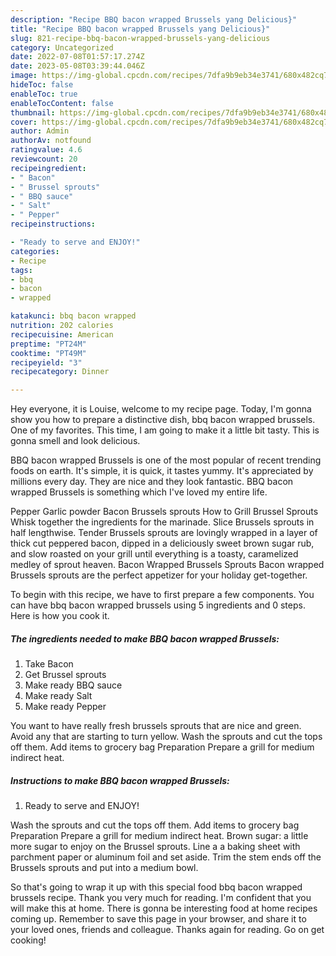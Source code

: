 ```yaml
---
description: "Recipe BBQ bacon wrapped Brussels yang Delicious}"
title: "Recipe BBQ bacon wrapped Brussels yang Delicious}"
slug: 821-recipe-bbq-bacon-wrapped-brussels-yang-delicious
category: Uncategorized
date: 2022-07-08T01:57:17.274Z
date: 2023-05-08T03:39:44.046Z
image: https://img-global.cpcdn.com/recipes/7dfa9b9eb34e3741/680x482cq70/bbq-bacon-wrapped-brussels-recipe-main-photo.jpg
hideToc: false
enableToc: true
enableTocContent: false
thumbnail: https://img-global.cpcdn.com/recipes/7dfa9b9eb34e3741/680x482cq70/bbq-bacon-wrapped-brussels-recipe-main-photo.jpg
cover: https://img-global.cpcdn.com/recipes/7dfa9b9eb34e3741/680x482cq70/bbq-bacon-wrapped-brussels-recipe-main-photo.jpg
author: Admin
authorAv: notfound
ratingvalue: 4.6
reviewcount: 20
recipeingredient:
- " Bacon"
- " Brussel sprouts"
- " BBQ sauce"
- " Salt"
- " Pepper"
recipeinstructions:

- "Ready to serve and ENJOY!"
categories:
- Recipe
tags:
- bbq
- bacon
- wrapped

katakunci: bbq bacon wrapped 
nutrition: 202 calories
recipecuisine: American
preptime: "PT24M"
cooktime: "PT49M"
recipeyield: "3"
recipecategory: Dinner

---
```



Hey everyone, it is Louise, welcome to my recipe page. Today, I'm gonna show you how to prepare a distinctive dish, bbq bacon wrapped brussels. One of my favorites. This time, I am going to make it a little bit tasty. This is gonna smell and look delicious.

BBQ bacon wrapped Brussels is one of the most popular of recent trending foods on earth. It's simple, it is quick, it tastes yummy. It's appreciated by millions every day. They are nice and they look fantastic. BBQ bacon wrapped Brussels is something which I've loved my entire life.

Pepper Garlic powder Bacon Brussels sprouts How to Grill Brussel Sprouts Whisk together the ingredients for the marinade. Slice Brussels sprouts in half lengthwise. Tender Brussels sprouts are lovingly wrapped in a layer of thick cut peppered bacon, dipped in a deliciously sweet brown sugar rub, and slow roasted on your grill until everything is a toasty, caramelized medley of sprout heaven. Bacon Wrapped Brussels Sprouts Bacon wrapped Brussels sprouts are the perfect appetizer for your holiday get-together.


To begin with this recipe, we have to first prepare a few components. You can have bbq bacon wrapped brussels using 5 ingredients and 0 steps. Here is how you cook it.

<!--inarticleads1-->

##### The ingredients needed to make BBQ bacon wrapped Brussels:

1. Take  Bacon
1. Get  Brussel sprouts
1. Make ready  BBQ sauce
1. Make ready  Salt
1. Make ready  Pepper


You want to have really fresh brussels sprouts that are nice and green. Avoid any that are starting to turn yellow. Wash the sprouts and cut the tops off them. Add items to grocery bag Preparation Prepare a grill for medium indirect heat. 

<!--inarticleads2-->

##### Instructions to make BBQ bacon wrapped Brussels:


1. Ready to serve and ENJOY!

Wash the sprouts and cut the tops off them. Add items to grocery bag Preparation Prepare a grill for medium indirect heat. Brown sugar: a little more sugar to enjoy on the Brussel sprouts. Line a a baking sheet with parchment paper or aluminum foil and set aside. Trim the stem ends off the Brussels sprouts and put into a medium bowl. 

So that's going to wrap it up with this special food bbq bacon wrapped brussels recipe. Thank you very much for reading. I'm confident that you will make this at home. There is gonna be interesting food at home recipes coming up. Remember to save this page in your browser, and share it to your loved ones, friends and colleague. Thanks again for reading. Go on get cooking!
